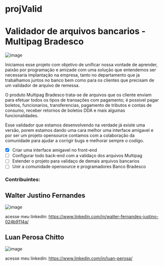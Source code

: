 # projValid
<h1>Validador de arquivos bancarios - Multipag Bradesco</h1>

![image](https://user-images.githubusercontent.com/50602816/65398303-c0201a00-dd8c-11e9-8479-03d3331da43f.png)

Iniciamos esse projeto com objetivo de unificar nossa vontade de aprender, paixão por programação e amizade com uma solução que entendemos ser necessaria implantação na empresa, tanto no departamento que ja trabalhamos juntos no banco bem como para os clientes que precisam de um validador de arquivo de remessa. 

O produto Multipag Bradesco trata-se de arquivos que os cliente enviam para efetuar todos os tipos de transações com pagamento; é possivel pagar boletos, funcionarios, transferencias, pagamento de tributos e contas de consumo, receber retornos de boletos DDA e mais algumas funcionalidades.

Esse validador que estamos desenvolvendo na verdade já existe uma versão, porem estamos dando uma cara melhor uma interface amigavel e por ser um projeto opensource contamos com a colaboração da comunidade para ajudar a corrigir bugs e melhorar sempre o codigo. 

- [x] Criar uma interface amigavel no front-end
- [ ] Configurar todo back-end com a validaço dos arquivos Multipag
- [ ] Estender o projeto para validaço de demais arquivos bancarios
- [ ] Unir a comunidade opensource e programadores Banco Bradesco 

<h3>Contribuintes:<h3>

<h2>Walter Justino Fernandes</h2>

![image](https://user-images.githubusercontent.com/50602816/65398168-1e98c880-dd8c-11e9-9e7a-c696a313f029.png)

acesse meu linkedin: https://www.linkedin.com/in/walter-fernandes-justino-024b9114a/

<h2>Luan Perosa Chitto</h2>

![image](https://user-images.githubusercontent.com/50602816/65398219-59026580-dd8c-11e9-9597-394ddf1d6cce.png)

acesse meu linkedin: https://www.linkedin.com/in/luan-perosa/



